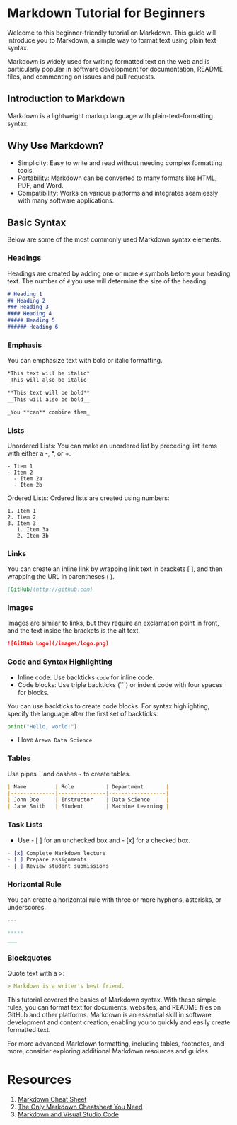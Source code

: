 # Markdown Tutorial for Beginners

Welcome to this beginner-friendly tutorial on Markdown. This guide will introduce you to Markdown, a simple way to format text using plain text syntax.

Markdown is widely used for writing formatted text on the web and is particularly popular in software development for documentation, README files, and commenting on issues and pull requests.

## Introduction to Markdown

Markdown is a lightweight markup language with plain-text-formatting syntax. 

## Why Use Markdown?

- Simplicity: Easy to write and read without needing complex formatting tools.
- Portability: Markdown can be converted to many formats like HTML, PDF, and Word.
- Compatibility: Works on various platforms and integrates seamlessly with many software applications.

## Basic Syntax

Below are some of the most commonly used Markdown syntax elements.

### Headings

Headings are created by adding one or more `#` symbols before your heading text. The number of `#` you use will determine the size of the heading.

```markdown
# Heading 1
## Heading 2
### Heading 3
#### Heading 4
##### Heading 5
###### Heading 6
```

### Emphasis

You can emphasize text with bold or italic formatting.

```markdown
*This text will be italic*
_This will also be italic_

**This text will be bold**
__This will also be bold__

_You **can** combine them_

```

### Lists

Unordered Lists: You can make an unordered list by preceding list items with either a -, *, or +.

```markodown
- Item 1
- Item 2
  - Item 2a
  - Item 2b

```
Ordered Lists: Ordered lists are created using numbers:

```markodown
1. Item 1
2. Item 2
3. Item 3
   1. Item 3a
   2. Item 3b

```


### Links

You can create an inline link by wrapping link text in brackets [ ], and then wrapping the URL in parentheses ( ).

```markdown
[GitHub](http://github.com)

```



### Images

Images are similar to links, but they require an exclamation point in front, and the text inside the brackets is the alt text.


```markdown
![GitHub Logo](/images/logo.png)
```


### Code and Syntax Highlighting

- Inline code: Use backticks `code` for inline code.
- Code blocks: Use triple backticks (```) or indent code with four spaces for blocks.

You can use backticks to create code blocks. For syntax highlighting, specify the language after the first set of backticks.

```python
print("Hello, world!")
```

- I love `Arewa Data Science`


### Tables

Use pipes `|` and dashes `-` to create tables.

```markdown
| Name         | Role          | Department       |
|--------------|---------------|------------------|
| John Doe     | Instructor    | Data Science     |
| Jane Smith   | Student       | Machine Learning |
```

### Task Lists

- Use - [ ] for an unchecked box and - [x] for a checked box.

```markdown
- [x] Complete Markdown lecture
- [ ] Prepare assignments
- [ ] Review student submissions

```


### Horizontal Rule

You can create a horizontal rule with three or more hyphens, asterisks, or underscores.


```markdown
---

*****
___

```
### Blockquotes
Quote text with a >:


```markdown
> Markdown is a writer's best friend.

```


This tutorial covered the basics of Markdown syntax. With these simple rules, you can format text for documents, websites, and README files on GitHub and other platforms. Markdown is an essential skill in software development and content creation, enabling you to quickly and easily create formatted text.

For more advanced Markdown formatting, including tables, footnotes, and more, consider exploring additional Markdown resources and guides.


# Resources

1. [Markdown Cheat Sheet](https://www.markdownguide.org/cheat-sheet/)
2. [The Only Markdown Cheatsheet You Need](https://github.com/im-luka/markdown-cheatsheet)
3. [Markdown and Visual Studio Code](https://code.visualstudio.com/Docs/languages/markdown)


